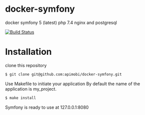 # docker-symfony
docker symfony 5 (latest) php 7.4 nginx and postgresql

[![Build Status](https://travis-ci.org/apimobi/docker-symfony.svg?branch=dev)](https://travis-ci.org/apimobi/docker-symfony)

# Installation

clone this repository

```bash
$ git clone git@github.com:apimobi/docker-symfony.git
```
Use Makefile to initiate your application
By default the name of the application is my_project.

```bash
$ make install
```
Symfony is ready to use at 127.0.0.1:8080

